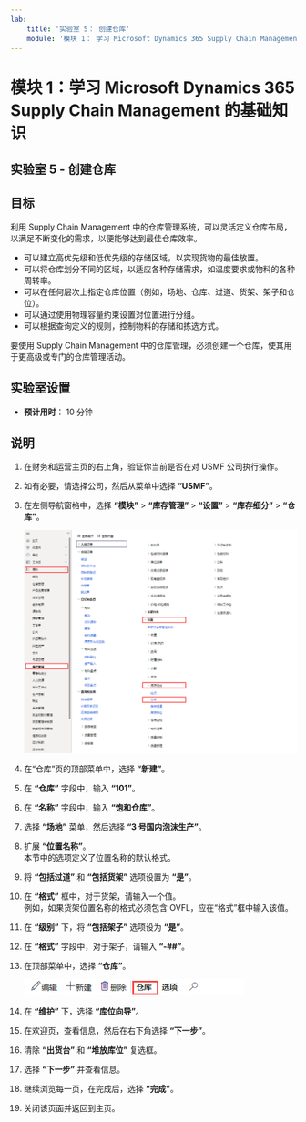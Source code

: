 ```yaml
---
lab:
    title: '实验室 5： 创建仓库'
    module: '模块 1： 学习 Microsoft Dynamics 365 Supply Chain Management 的基础知识'
---
```


# 模块 1：学习 Microsoft Dynamics 365 Supply Chain Management 的基础知识

## 实验室 5 - 创建仓库

## 目标
利用 Supply Chain Management 中的仓库管理系统，可以灵活定义仓库布局，以满足不断变化的需求，以便能够达到最佳仓库效率。

- 可以建立高优先级和低优先级的存储区域，以实现货物的最佳放置。
- 可以将仓库划分不同的区域，以适应各种存储需求，如温度要求或物料的各种周转率。
- 可以在任何层次上指定仓库位置（例如，场地、仓库、过道、货架、架子和仓位）。
- 可以通过使用物理容量约束设置对位置进行分组。
- 可以根据查询定义的规则，控制物料的存储和拣选方式。

要使用 Supply Chain Management 中的仓库管理，必须创建一个仓库，使其用于更高级或专门的仓库管理活动。

## 实验室设置

   - **预计用时**： 10 分钟

## 说明

1. 在财务和运营主页的右上角，验证你当前是否在对 USMF 公司执行操作。

1. 如有必要，请选择公司，然后从菜单中选择 **“USMF”**。

1. 在左侧导航窗格中，选择 **“模块”** > **“库存管理”** > **“设置”** > **“库存细分”** > **“仓库”**。

    ![显示仓库模块导航的屏幕图像](./media/lp1-m3-warehouses-module-navigation.png)

1. 在“仓库”页的顶部菜单中，选择 **“新建”**。

1. 在 **“仓库”** 字段中，输入 **“101”**。

1. 在 **“名称”** 字段中，输入 **“饱和仓库”**。

1. 选择 **“场地”** 菜单，然后选择 **“3 号国内泡沫生产”**。

1. 扩展 **“位置名称”**。  
    本节中的选项定义了位置名称的默认格式。

1. 将 **“包括过道”** 和 **“包括货架”** 选项设置为 **“是”**。

1. 在 **“格式”** 框中，对于货架，请输入一个值。  
    例如，如果货架位置名称的格式必须包含 OVFL，应在“格式”框中输入该值。

1. 在 **“级别”** 下，将 **“包括架子”** 选项设为 **“是”**。

1. 在 **“格式”** 字段中，对于架子，请输入 **“-##”**。

1. 在顶部菜单中，选择 **“仓库”**。

    ![显示突出显示“仓库”菜单选项的屏幕图像](./media/lp1-m3-warehouses-menu-option.png)

1. 在 **“维护”** 下，选择 **“库位向导”**。

1. 在欢迎页，查看信息，然后在右下角选择 **“下一步”**。

1. 清除 **“出货台”** 和 **“堆放库位”** 复选框。

1. 选择 **“下一步”** 并查看信息。

1. 继续浏览每一页，在完成后，选择 **“完成”**。

1. 关闭该页面并返回到主页。
